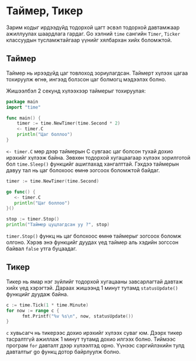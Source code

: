 #  Таймер, Тикер
Зарим кодыг ирдээдүйд тодорхой цагт эсвэл тодорхой давтамжаар ажиллуулах шаардлага гардаг. Go хэлний `time` сангийн `Timer`, `Ticker` классуудын тусламжтайгаар үүнийг хялбархан хийх боломжтой.

## Таймер

Таймер нь ирээдүйд цаг товлоход зориулагдсан. Таймерт хүлээх цагаа тохируулж өгнө, ингээд  болзсон цаг болмогц мэдээлэх болно.

Жишээлбэл 2 секунд хүлээхээр таймерыг тохируулая:

```go
package main
import "time"

func main() {
    timer := time.NewTimer(time.Second * 2)
    <- timer.C
    println("Цаг боллоо")
}
```

`<- timer.C` мөр дээр таймерын C сувгаас цаг болсон тухай дохио ирэхийг хүлээж байна.
Зөвхөн тодорхой хугацаагаар хүлээх зорилготой бол `time.Sleep()` функцийг ашиглахад хангалттай.
Гэхдээ таймерын давуу тал нь цаг болохоос өмнө зогсоох боломжтой байдаг.

```go
timer := time.NewTimer(time.Second)

go func() {
   <- timer.C
   println("Цаг боллоо")
}()

stop := timer.Stop()
println("Таймер цуцлагдсан уу ?", stop)
```

`timer.Stop()` функц нь цаг болохоос өмнө таймерыг зогсоох боломж олгоно. Хэрэв энэ функцийг дуудах үед таймер аль хэдийн зогссон байвал `false` утга буцаадаг.


## Тикер

Тикер нь ямар нэг зүйлийг тодорхой хугацааны завсарлагтай давтаж хийх үед хэрэгтэй. Дараах жишээнд 1 минут тутамд `statusUpdate()` функцийг дуудаж байна.

```go
c := time.Tick(1 * time.Minute)
for now := range c {
      fmt.Printf("%v %s\n", now, statusUpdate())
}
```

`c` хувьсагч нь тикерээс дохио ирэхийг хүлээх суваг юм. Дээрх тикер тасралтгүй ажиллаж 1 минут тутамд дохио илгээх болно. Тиймээс програм `for` давталт дээр хүлээлтэд орно. Үүнээс сэргийлэхийн тулд давталтыг go функц дотор байрлуулж болно.
